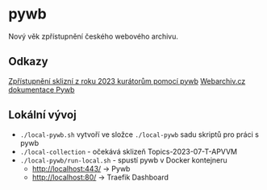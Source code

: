 # pywb

Nový věk zpřístupnění českého webového archivu.

## Odkazy

[Zpřístupnění sklizní z roku 2023 kurátorům pomocí pywb](https://github.com/orgs/WebarchivCZ/projects/2)
[Webarchiv.cz dokumentace Pywb](https://webarchivcz.github.io/pywb/)

## Lokální vývoj

- `./local-pywb.sh` vytvoří ve složce `./local-pywb` sadu skriptů pro práci s pywb
- `./local-collection` - očekává sklizeň Topics-2023-07-T-APVVM
- `./local-pywb/run-local.sh` - spustí pywb v Docker kontejneru
  - [http://localhost:443/](http://localhost:443/) -> Pywb
  - [http://localhost:80/](http://localhost:80/) -> Traefik Dashboard
